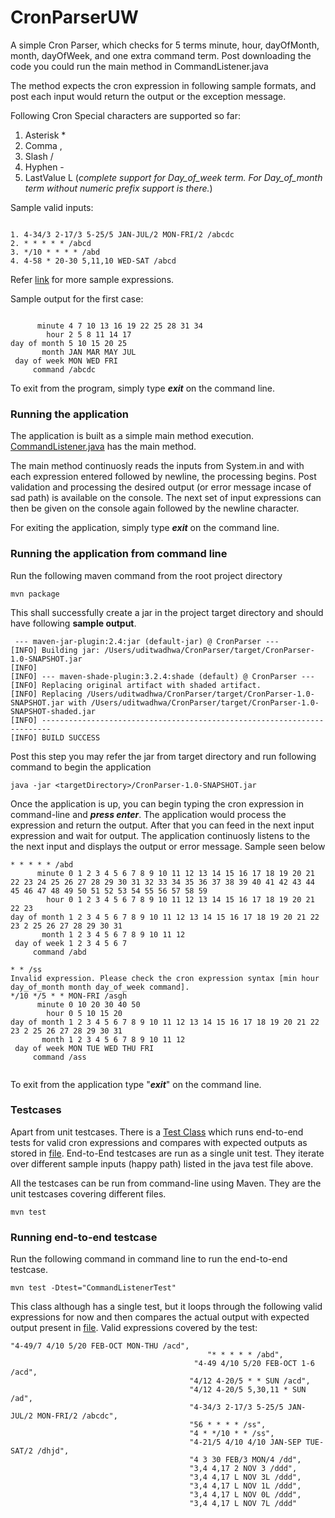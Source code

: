 # CronParserUW

A simple Cron Parser, which checks for 5 terms minute, hour, dayOfMonth, month, dayOfWeek, and one extra command term.
Post downloading the code you could run the main method in CommandListener.java 

The method expects the cron expression in following sample formats, and post each input would return the output or the exception message.

Following Cron Special characters are supported so far: 
1. Asterisk *
2. Comma ,
3. Slash /
4. Hyphen - 
5. LastValue L 
     (*complete support for Day_of_week term. For Day_of_month term without numeric prefix support is there.*)

Sample valid inputs:
```

1. 4-34/3 2-17/3 5-25/5 JAN-JUL/2 MON-FRI/2 /abcdc
2. * * * * * /abcd
3. */10 * * * * /abd
4. 4-58 * 20-30 5,11,10 WED-SAT /abcd

```
Refer [link](https://docs.oracle.com/cd/E12058_01/doc/doc.1014/e12030/cron_expressions.htm) for more sample expressions.

Sample output for the first case:
```

      minute 4 7 10 13 16 19 22 25 28 31 34
        hour 2 5 8 11 14 17
day of month 5 10 15 20 25
       month JAN MAR MAY JUL
 day of week MON WED FRI
     command /abcdc

```

To exit from the program, simply type ***exit*** on the command line.

### Running the application
The application is built as a simple main method execution. [CommandListener.java](https://github.com/UditWadhwa/CronParserUW/blob/main/src/main/java/org/uw/parser/CommandListener.java) has the main method.

The main method continuosly reads the inputs from System.in and with each expression entered followed by newline, the processing begins. 
Post validation and processing the desired output (or error message incase of sad path) is available on the console. 
The next set of input expressions can then be given on the console again followed by the newline character.

For exiting the application, simply type ***exit*** on the command line.

### Running the application from command line
Run the following maven command from the root project directory
```
mvn package

```
This shall successfully create a jar in the project target directory and should have following **sample output**.
```
 --- maven-jar-plugin:2.4:jar (default-jar) @ CronParser ---
[INFO] Building jar: /Users/uditwadhwa/CronParser/target/CronParser-1.0-SNAPSHOT.jar
[INFO] 
[INFO] --- maven-shade-plugin:3.2.4:shade (default) @ CronParser ---
[INFO] Replacing original artifact with shaded artifact.
[INFO] Replacing /Users/uditwadhwa/CronParser/target/CronParser-1.0-SNAPSHOT.jar with /Users/uditwadhwa/CronParser/target/CronParser-1.0-SNAPSHOT-shaded.jar
[INFO] ------------------------------------------------------------------------
[INFO] BUILD SUCCESS

```
Post this step you may refer the jar from target directory and run following command to begin the application
```
java -jar <targetDirectory>/CronParser-1.0-SNAPSHOT.jar

```
Once the application is up, you can begin typing the cron expression in command-line and ***press enter***. The application would process the expression and return the output. After that you can feed in the next input expression and wait for output. The application continuosly listens to the the next input and displays the output or error message. Sample seen below

```
* * * * * /abd
      minute 0 1 2 3 4 5 6 7 8 9 10 11 12 13 14 15 16 17 18 19 20 21 22 23 24 25 26 27 28 29 30 31 32 33 34 35 36 37 38 39 40 41 42 43 44 45 46 47 48 49 50 51 52 53 54 55 56 57 58 59
        hour 0 1 2 3 4 5 6 7 8 9 10 11 12 13 14 15 16 17 18 19 20 21 22 23
day of month 1 2 3 4 5 6 7 8 9 10 11 12 13 14 15 16 17 18 19 20 21 22 23 2 25 26 27 28 29 30 31
       month 1 2 3 4 5 6 7 8 9 10 11 12
 day of week 1 2 3 4 5 6 7
     command /abd

* * /ss
Invalid expression. Please check the cron expression syntax [min hour day_of_month month day_of_week command].
*/10 */5 * * MON-FRI /asgh
      minute 0 10 20 30 40 50
        hour 0 5 10 15 20
day of month 1 2 3 4 5 6 7 8 9 10 11 12 13 14 15 16 17 18 19 20 21 22 23 2 25 26 27 28 29 30 31
       month 1 2 3 4 5 6 7 8 9 10 11 12
 day of week MON TUE WED THU FRI
     command /ass


```

To exit from the application type "***exit***" on the command line.


### Testcases
Apart from unit testcases. There is a [Test Class](https://github.com/UditWadhwa/CronParserUW/blob/main/src/test/java/org/uw/parser/CommandListenerTest.java) which runs end-to-end tests for valid cron expressions and compares with expected outputs as stored in [file](https://github.com/UditWadhwa/CronParserUW/blob/main/src/test/resources/TestcaseOutputFile).
End-to-End testcases are run as a single unit test. They iterate over different sample inputs (happy path) listed in the java test file above.

All the testcases can be run from command-line using Maven. They are the unit testcases covering different files.
```
mvn test
```

### Running end-to-end testcase
Run the following command in command line to run the end-to-end testcase.
```
mvn test -Dtest="CommandListenerTest"

```
This class although has a single test, but it loops through the following valid expressions for now and then compares the actual output with expected output present in [file](https://github.com/UditWadhwa/CronParserUW/blob/main/src/test/resources/TestcaseOutputFile).
Valid expressions covered by the test: 

```
"4-49/7 4/10 5/20 FEB-OCT MON-THU /acd",
                                            "* * * * * /abd",
                                         "4-49 4/10 5/20 FEB-OCT 1-6 /acd",
                                        "4/12 4-20/5 * * SUN /acd",
                                        "4/12 4-20/5 5,30,11 * SUN /ad",
                                        "4-34/3 2-17/3 5-25/5 JAN-JUL/2 MON-FRI/2 /abcdc",
                                        "56 * * * * /ss",
                                        "4 * */10 * * /ss",
                                        "4-21/5 4/10 4/10 JAN-SEP TUE-SAT/2 /dhjd",
                                        "4 3 30 FEB/3 MON/4 /dd",
                                        "3,4 4,17 2 NOV 3 /ddd",
                                        "3,4 4,17 L NOV 3L /ddd",
                                        "3,4 4,17 L NOV 1L /ddd",
                                        "3,4 4,17 L NOV 0L /ddd",
                                        "3,4 4,17 L NOV 7L /ddd"

```

